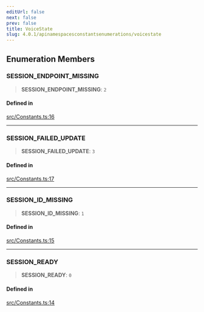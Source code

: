 ```yaml
---
editUrl: false
next: false
prev: false
title: VoiceState
slug: 4.0.1/apinamespacesconstantsenumerations/voicestate
---
```


## Enumeration Members

### SESSION\_ENDPOINT\_MISSING

> **SESSION\_ENDPOINT\_MISSING**: `2`

#### Defined in

[src/Constants.ts:16](https://github.com/shipgirlproject/shoukaku/blob/396aa531096eda327ade0f473f9807576e9ae9df/src/Constants.ts#L16)

***

### SESSION\_FAILED\_UPDATE

> **SESSION\_FAILED\_UPDATE**: `3`

#### Defined in

[src/Constants.ts:17](https://github.com/shipgirlproject/shoukaku/blob/396aa531096eda327ade0f473f9807576e9ae9df/src/Constants.ts#L17)

***

### SESSION\_ID\_MISSING

> **SESSION\_ID\_MISSING**: `1`

#### Defined in

[src/Constants.ts:15](https://github.com/shipgirlproject/shoukaku/blob/396aa531096eda327ade0f473f9807576e9ae9df/src/Constants.ts#L15)

***

### SESSION\_READY

> **SESSION\_READY**: `0`

#### Defined in

[src/Constants.ts:14](https://github.com/shipgirlproject/shoukaku/blob/396aa531096eda327ade0f473f9807576e9ae9df/src/Constants.ts#L14)
